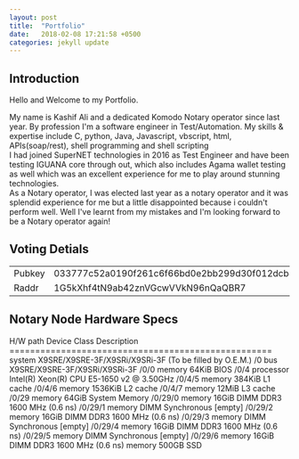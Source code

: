 ```yaml
---
layout: post
title:  "Portfolio"
date:   2018-02-08 17:21:58 +0500
categories: jekyll update
---
```

<h2> Introduction</h2>
<p>Hello and Welcome to my Portfolio.<p> 
<div>My name is Kashif Ali and a dedicated Komodo Notary operator since last year. By profession I'm a software engineer in Test/Automation. My skills & expertise include C, python, Java, Javascript, vbscript, html, APIs(soap/rest), shell programming and shell scripting </div>
<div>I had joined SuperNET technologies in 2016 as Test Engineer and have been testing IGUANA core through out, which also includes Agama wallet testing as well which was an excellent experience for me to play around stunning technologies.
</div>
<div>As a Notary operator, I was elected last year as a notary operator and it was splendid experience for me but a little disappointed because 
i couldn't perform well. Well I've learnt from my mistakes and I'm looking forward to be a Notary operator again!</div>

<h2> Voting Detials </h2>
<table>
 <tr>
    <td>Pubkey</td>
    <td>033777c52a0190f261c6f66bd0e2bb299d30f012dcb8bfff384103211edb8bb207</td> 
  </tr>
  <tr>
    <td>Raddr</td>
    <td>1G5kXhf4tN9ab42znVGcwVVkN96nQaQBR7</td> 
  </tr>
</table>

<h2> Notary Node Hardware Specs </h2>
<div>
H/W path      Device     Class          Description
===================================================
                         system         X9SRE/X9SRE-3F/X9SRi/X9SRi-3F (To be filled by O.E.M.)
/0                       bus            X9SRE/X9SRE-3F/X9SRi/X9SRi-3F
/0/0                     memory         64KiB BIOS
/0/4                     processor      Intel(R) Xeon(R) CPU E5-1650 v2 @ 3.50GHz
/0/4/5                   memory         384KiB L1 cache
/0/4/6                   memory         1536KiB L2 cache
/0/4/7                   memory         12MiB L3 cache
/0/29                    memory         64GiB System Memory
/0/29/0                  memory         16GiB DIMM DDR3 1600 MHz (0.6 ns)
/0/29/1                  memory         DIMM Synchronous [empty]
/0/29/2                  memory         16GiB DIMM DDR3 1600 MHz (0.6 ns)
/0/29/3                  memory         DIMM Synchronous [empty]
/0/29/4                  memory         16GiB DIMM DDR3 1600 MHz (0.6 ns)
/0/29/5                  memory         DIMM Synchronous [empty]
/0/29/6                  memory         16GiB DIMM DDR3 1600 MHz (0.6 ns)
                         memory         500GB SSD
</div>




